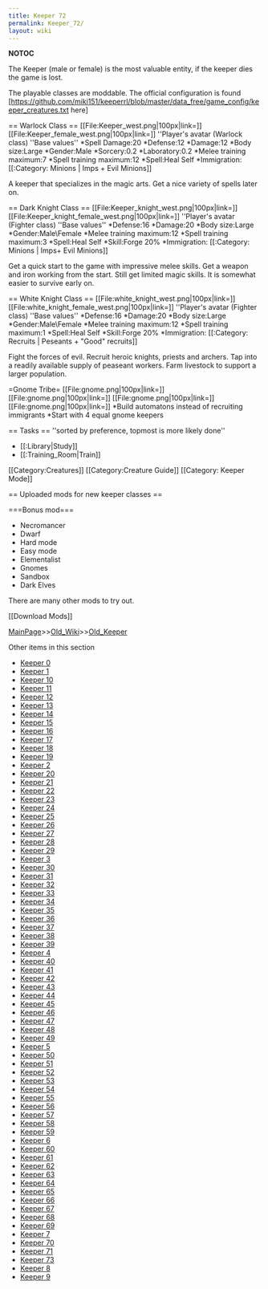 ```yaml
---
title: Keeper 72
permalink: Keeper_72/
layout: wiki
---
```

__NOTOC__

The Keeper (male or female) is the most valuable entity, if the keeper dies the game is lost.

The playable classes are moddable. The official configuration is found [https://github.com/miki151/keeperrl/blob/master/data_free/game_config/keeper_creatures.txt here]

== Warlock Class ==
[[File:Keeper_west.png|100px|link=]] [[File:Keeper_female_west.png|100px|link=]] ''Player's avatar (Warlock class)
''Base values''
*Spell Damage:20
*Defense:12
*Damage:12
*Body size:Large
*Gender:Male
*Sorcery:0.2
*Laboratory:0.2
*Melee training maximum:7
*Spell training maximum:12
*Spell:Heal Self
*Immigration: [[:Category: Minions | Imps + Evil Minions]]

 A keeper that specializes in the magic arts.
 Get a nice variety of spells later on.

== Dark Knight Class ==
[[File:Keeper_knight_west.png|100px|link=]] [[File:Keeper_knight_female_west.png|100px|link=]] ''Player's avatar (Fighter class)
''Base values''
*Defense:16
*Damage:20
*Body size:Large
*Gender:Male\Female
*Melee training maximum:12
*Spell training maximum:3
*Spell:Heal Self
*Skill:Forge 20%
*Immigration: [[:Category: Minions | Imps+ Evil Minions]]

 Get a quick start to the game with impressive melee skills.
 Get a weapon and iron working from the start. Still get limited magic skills.
 It is somewhat easier to survive early on.

== White Knight Class ==
[[File:white_knight_west.png|100px|link=]] [[File:white_knight_female_west.png|100px|link=]] ''Player's avatar (Fighter class)
''Base values''
*Defense:16
*Damage:20
*Body size:Large
*Gender:Male\Female
*Melee training maximum:12
*Spell training maximum:1
*Spell:Heal Self
*Skill:Forge 20%
*Immigration: [[:Category: Recruits | Peseants + &quot;Good&quot; recruits]]

 Fight the forces of evil. Recruit heroic knights, priests and archers.
 Tap into a readily available supply of peaseant workers.
 Farm livestock to support a larger population.

=Gnome Tribe=
[[File:gnome.png|100px|link=]]
[[File:gnome.png|100px|link=]]
[[File:gnome.png|100px|link=]]
[[File:gnome.png|100px|link=]]
*Build automatons instead of recruiting immigrants
*Start with 4 equal gnome keepers

== Tasks ==
''sorted by preference, topmost is more likely done''
* [[:Library|Study]]
* [[:Training_Room|Train]]

[[Category:Creatures]]
[[Category:Creature Guide]]
[[Category: Keeper Mode]]

== Uploaded mods for new keeper classes ==

===Bonus mod===
* Necromancer
* Dwarf
* Hard mode
* Easy mode
* Elementalist
* Gnomes
* Sandbox
* Dark Elves

 There are many other mods to try out.

[[Download Mods]]

[MainPage](/keeperrl_wiki/ "wikilink")>>[Old_Wiki](/keeperrl_wiki/Old_Wiki "wikilink")>>[Old_Keeper](/keeperrl_wiki/Old_Keeper "wikilink")

Other items in this section
-    [Keeper 0](/keeperrl_wiki/Keeper_0 "wikilink")
-    [Keeper 1](/keeperrl_wiki/Keeper_1 "wikilink")
-    [Keeper 10](/keeperrl_wiki/Keeper_10 "wikilink")
-    [Keeper 11](/keeperrl_wiki/Keeper_11 "wikilink")
-    [Keeper 12](/keeperrl_wiki/Keeper_12 "wikilink")
-    [Keeper 13](/keeperrl_wiki/Keeper_13 "wikilink")
-    [Keeper 14](/keeperrl_wiki/Keeper_14 "wikilink")
-    [Keeper 15](/keeperrl_wiki/Keeper_15 "wikilink")
-    [Keeper 16](/keeperrl_wiki/Keeper_16 "wikilink")
-    [Keeper 17](/keeperrl_wiki/Keeper_17 "wikilink")
-    [Keeper 18](/keeperrl_wiki/Keeper_18 "wikilink")
-    [Keeper 19](/keeperrl_wiki/Keeper_19 "wikilink")
-    [Keeper 2](/keeperrl_wiki/Keeper_2 "wikilink")
-    [Keeper 20](/keeperrl_wiki/Keeper_20 "wikilink")
-    [Keeper 21](/keeperrl_wiki/Keeper_21 "wikilink")
-    [Keeper 22](/keeperrl_wiki/Keeper_22 "wikilink")
-    [Keeper 23](/keeperrl_wiki/Keeper_23 "wikilink")
-    [Keeper 24](/keeperrl_wiki/Keeper_24 "wikilink")
-    [Keeper 25](/keeperrl_wiki/Keeper_25 "wikilink")
-    [Keeper 26](/keeperrl_wiki/Keeper_26 "wikilink")
-    [Keeper 27](/keeperrl_wiki/Keeper_27 "wikilink")
-    [Keeper 28](/keeperrl_wiki/Keeper_28 "wikilink")
-    [Keeper 29](/keeperrl_wiki/Keeper_29 "wikilink")
-    [Keeper 3](/keeperrl_wiki/Keeper_3 "wikilink")
-    [Keeper 30](/keeperrl_wiki/Keeper_30 "wikilink")
-    [Keeper 31](/keeperrl_wiki/Keeper_31 "wikilink")
-    [Keeper 32](/keeperrl_wiki/Keeper_32 "wikilink")
-    [Keeper 33](/keeperrl_wiki/Keeper_33 "wikilink")
-    [Keeper 34](/keeperrl_wiki/Keeper_34 "wikilink")
-    [Keeper 35](/keeperrl_wiki/Keeper_35 "wikilink")
-    [Keeper 36](/keeperrl_wiki/Keeper_36 "wikilink")
-    [Keeper 37](/keeperrl_wiki/Keeper_37 "wikilink")
-    [Keeper 38](/keeperrl_wiki/Keeper_38 "wikilink")
-    [Keeper 39](/keeperrl_wiki/Keeper_39 "wikilink")
-    [Keeper 4](/keeperrl_wiki/Keeper_4 "wikilink")
-    [Keeper 40](/keeperrl_wiki/Keeper_40 "wikilink")
-    [Keeper 41](/keeperrl_wiki/Keeper_41 "wikilink")
-    [Keeper 42](/keeperrl_wiki/Keeper_42 "wikilink")
-    [Keeper 43](/keeperrl_wiki/Keeper_43 "wikilink")
-    [Keeper 44](/keeperrl_wiki/Keeper_44 "wikilink")
-    [Keeper 45](/keeperrl_wiki/Keeper_45 "wikilink")
-    [Keeper 46](/keeperrl_wiki/Keeper_46 "wikilink")
-    [Keeper 47](/keeperrl_wiki/Keeper_47 "wikilink")
-    [Keeper 48](/keeperrl_wiki/Keeper_48 "wikilink")
-    [Keeper 49](/keeperrl_wiki/Keeper_49 "wikilink")
-    [Keeper 5](/keeperrl_wiki/Keeper_5 "wikilink")
-    [Keeper 50](/keeperrl_wiki/Keeper_50 "wikilink")
-    [Keeper 51](/keeperrl_wiki/Keeper_51 "wikilink")
-    [Keeper 52](/keeperrl_wiki/Keeper_52 "wikilink")
-    [Keeper 53](/keeperrl_wiki/Keeper_53 "wikilink")
-    [Keeper 54](/keeperrl_wiki/Keeper_54 "wikilink")
-    [Keeper 55](/keeperrl_wiki/Keeper_55 "wikilink")
-    [Keeper 56](/keeperrl_wiki/Keeper_56 "wikilink")
-    [Keeper 57](/keeperrl_wiki/Keeper_57 "wikilink")
-    [Keeper 58](/keeperrl_wiki/Keeper_58 "wikilink")
-    [Keeper 59](/keeperrl_wiki/Keeper_59 "wikilink")
-    [Keeper 6](/keeperrl_wiki/Keeper_6 "wikilink")
-    [Keeper 60](/keeperrl_wiki/Keeper_60 "wikilink")
-    [Keeper 61](/keeperrl_wiki/Keeper_61 "wikilink")
-    [Keeper 62](/keeperrl_wiki/Keeper_62 "wikilink")
-    [Keeper 63](/keeperrl_wiki/Keeper_63 "wikilink")
-    [Keeper 64](/keeperrl_wiki/Keeper_64 "wikilink")
-    [Keeper 65](/keeperrl_wiki/Keeper_65 "wikilink")
-    [Keeper 66](/keeperrl_wiki/Keeper_66 "wikilink")
-    [Keeper 67](/keeperrl_wiki/Keeper_67 "wikilink")
-    [Keeper 68](/keeperrl_wiki/Keeper_68 "wikilink")
-    [Keeper 69](/keeperrl_wiki/Keeper_69 "wikilink")
-    [Keeper 7](/keeperrl_wiki/Keeper_7 "wikilink")
-    [Keeper 70](/keeperrl_wiki/Keeper_70 "wikilink")
-    [Keeper 71](/keeperrl_wiki/Keeper_71 "wikilink")
-    [Keeper 73](/keeperrl_wiki/Keeper_73 "wikilink")
-    [Keeper 8](/keeperrl_wiki/Keeper_8 "wikilink")
-    [Keeper 9](/keeperrl_wiki/Keeper_9 "wikilink")
